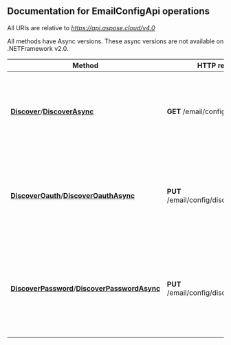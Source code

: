 
## Documentation for EmailConfigApi operations

All URIs are relative to *https://api.aspose.cloud/v4.0*

All methods have Async versions. These async versions are not available on .NETFramework v2.0.

Method | HTTP request | Description
------------- | ------------- | -------------
[**Discover**](EmailConfigApi.md#Discover)/[**DiscoverAsync**](EmailConfigApi.md#DiscoverAsync)| **GET** /email/config/discover| Discover email accounts by email address. Does not validate discovered accounts.             
[**DiscoverOauth**](EmailConfigApi.md#DiscoverOauth)/[**DiscoverOauthAsync**](EmailConfigApi.md#DiscoverOauthAsync)| **PUT** /email/config/discover/oauth| Discover email accounts by email address. Validates discovered accounts using OAuth 2.0.             
[**DiscoverPassword**](EmailConfigApi.md#DiscoverPassword)/[**DiscoverPasswordAsync**](EmailConfigApi.md#DiscoverPasswordAsync)| **PUT** /email/config/discover/password| Discover email accounts by email address. Validates discovered accounts using login and password.             



